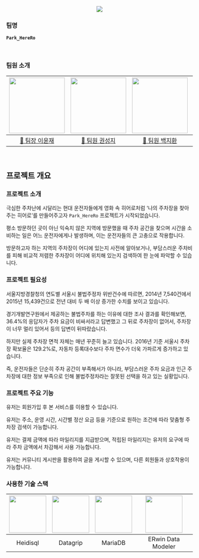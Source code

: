 <div align="center">
  <img src="https://capsule-render.vercel.app/api?type=waving&color=006F3E&height=230&section=header&text=Park%20HereRo&fontColor=7DB249&fontSize=90" />
</div>

### 팀명
**`Park_HereRo`**

</br>

### 팀원 소개
<div align="center">

|<img src="https://github.com/beyond-sw-camp/be05-1st-Peter_Parker-Park_HereRo/blob/main/images/memoji/itsjaeya.png" height="150" />|<img src="https://github.com/beyond-sw-camp/be05-1st-Peter_Parker-Park_HereRo/blob/main/images/memoji/holyplace129.png" height="150" />|<img src="https://github.com/beyond-sw-camp/be05-1st-Peter_Parker-Park_HereRo/blob/main/images/memoji/JihwanB.png" height="150" />|<img src="https://github.com/beyond-sw-camp/be05-1st-Peter_Parker-Park_HereRo/blob/main/images/memoji/ecoh96.png" height="150" />|<img src="https://github.com/beyond-sw-camp/be05-1st-Peter_Parker-Park_HereRo/blob/main/images/memoji/hyeonjin-dot.png" height="150" />|
|:---:|:---:|:---:|:---:|:---:|
|[🎸 팀장 이윤재](https://github.com/itsjaeya)|[🤑 팀원 권성지](https://github.com/holyplace129)|[🐶 팀원 백지환](https://github.com/JihwanB)|[🤭 팀원 오은철](https://github.com/ecoh96)|[🤎 팀원 정현진](https://github.com/hyeonjin-dot)|

</div>

</br>

## 프로젝트 개요

### 프로젝트 소개
극심한 주차난에 시달리는 현대 운전자들에게 영화 속 히어로처럼 ‘나의 주차장을 찾아주는 히어로’를 만들어주고자 `Park_HereRo` 프로젝트가 시작되었습니다.

평소 방문하던 곳이 아닌 익숙치 않은 지역에 방문했을 때 주차 공간을 찾으며 시간을 소비하는 일은 어느 운전자에게나 발생하며, 이는 운전자들의 큰 고충으로 작용합니다.

방문하고자 하는 지역의 주차장이 어디에 있는지 사전에 알아보거나, 부담스러운 주차비를 피해 비교적 저렴한 주차장이 어디에 위치해 있는지 검색하여 한 눈에 파악할 수 있습니다.

### 프로젝트 필요성
서울지방경찰청의 연도별 서울시 불법주정차 위반건수에 따르면, 2014년 7,540건에서 2015년 15,439건으로 전년 대비 두 배 이상 증가한 수치를 보이고 있습니다.

경기개발연구원에서 제공하는 불법주차를 하는 이유에 대한 조사 결과를 확인해보면, 36.4%의 응답자가 주차 요금이 비싸서라고 답변했고 그 뒤로 주차장이 없어서, 주차장이 너무 멀리 있어서 등의 답변이 뒤따랐습니다.

하지만 실제 주차장 면적 자체는 매년 꾸준히 늘고 있습니다. 2016년 기준 서울시 주차장 확보율은 129.2%로, 자동차 등록대수보다 주차 면수가 더욱 가파르게 증가하고 있습니다.

즉, 운전자들은 단순히 주차 공간이 부족해서가 아니라, 부담스러운 주차 요금과 인근 주차장에 대한 정보 부족으로 인해 불법주정차라는 잘못된 선택을 하고 있는 실황입니다.

### 프로젝트 주요 기능
유저는 회원가입 후 본 서비스를 이용할 수 있습니다.

유저는 주소, 운영 시간, 시간별 정산 요금 등을 기준으로 원하는 조건에 따라 맞춤형 주차장 검색이 가능합니다.

유저는 결제 금액에 따라 마일리지를 지급받으며, 적립된 마일리지는 유저의 요구에 따라 주차 금액에서 차감해서 사용 가능합니다.

유저는 커뮤니티 게시판을 활용하여 글을 게시할 수 있으며, 다른 회원들과 상호작용이 가능합니다.

### 사용한 기술 스택
<div align="center">
  
  |<img src="https://github.com/beyond-sw-camp/be05-1st-Peter_Parker-Park_HereRo/blob/main/images/techstack/heidisql.png" height="100" />|<img src="https://github.com/beyond-sw-camp/be05-1st-Peter_Parker-Park_HereRo/blob/main/images/techstack/datagrip.png" height="100" />|<img src="https://github.com/beyond-sw-camp/be05-1st-Peter_Parker-Park_HereRo/blob/main/images/techstack/mariaDB.svg" height="100" />|<img src="https://github.com/beyond-sw-camp/be05-1st-Peter_Parker-Park_HereRo/blob/main/images/techstack/erwin-logo.svg" height="100" />|
  |:---:|:---:|:---:|:---:|
  |Heidisql|Datagrip|MariaDB|ERwin Data Modeler|
  
</div>